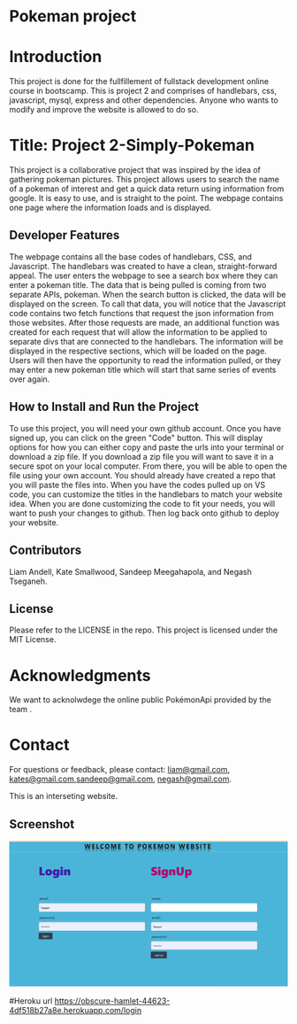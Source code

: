 # Pokeman project

# Introduction
This project is done for the fullfillement of fullstack development online course in bootscamp. This is project 2 and comprises of handlebars, css, javascript, mysql, express and other dependencies. Anyone who wants to modify and improve the website is allowed to do so.

# Title: Project 2-Simply-Pokeman
This project is a collaborative project that was inspired by the idea of gathering pokeman pictures. This project allows users to search the name of a pokeman of interest and get a quick data return using information from google. It is easy to use, and is straight to the point. The webpage contains one page where the information loads and is displayed. 

## Developer Features 
The webpage contains all the base codes of handlebars, CSS, and Javascript. The handlebars was created to have a clean, straight-forward appeal. The user enters the webpage to see a search box where they can enter a pokeman title. The data that is being pulled is coming from two separate APIs, pokeman. When the search button is clicked, the data will be displayed on the screen. To call that data, you will notice that the Javascript code contains two fetch functions that request the json information from those websites. After those requests are made, an additional function was created for each request that will allow the information to be applied to separate divs that are connected to the handlebars. The information will be displayed in the respective sections, which will be loaded on the page. Users will then have the opportunity to read the information pulled, or they may enter a new pokeman title which will start that same series of events over again. 

## How to Install and Run the Project 
To use this project, you will need your own github account. Once you have signed up, you can click on the green "Code" button. This will display options for how you can either copy and paste the urls into your terminal or download a zip file. If you download a zip file you will want to save it in a secure spot on your local computer. From there, you will be able to open the file using your own account. You should already have created a repo that you will paste the files into. When you have the codes pulled up on VS code, you can customize the titles in the handlebars to match your website idea. When you are done customizing the code to fit your needs, you will want to push your changes to github. Then log back onto github to deploy your website. 

## Contributors 
Liam Andell, Kate Smallwood, Sandeep Meegahapola, and Negash Tseganeh. 

## License 
Please refer to the LICENSE in the repo. This project is licensed under the MIT License.

# Acknowledgments
We want to acknolwdege the online public PokémonApi provided by the team .

# Contact
For questions or feedback, please contact: liam@gmail.com, kates@gmail.com,sandeep@gmail.com, negash@gmail.com.

This is an interseting website.

## Screenshot
![Alt text](image.png)

#Heroku url
https://obscure-hamlet-44623-4df518b27a8e.herokuapp.com/login



